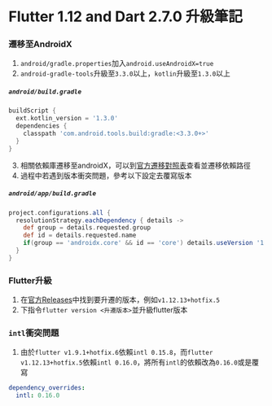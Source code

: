 # Flutter 1.12 and Dart 2.7.0 升級筆記

### 遷移至AndroidX
1. `android/gradle.properties`加入`android.useAndroidX=true`
2. `android-gradle-tools`升級至`3.3.0`以上，`kotlin`升級至`1.3.0`以上
##### `android/build.gradle`
```gradle
buildScript {
  ext.kotlin_version = '1.3.0'
  dependencies {
    classpath 'com.android.tools.build:gradle:<3.3.0+>'
  } 
}
```
3. 相關依賴庫遷移至androidX，可以到[官方遷移對照表](https://developer.android.com/jetpack/androidx/migrate/artifact-mappings)查看並遷移依賴路徑
4. 過程中若遇到版本衝突問題，參考以下設定去覆寫版本
##### `android/app/build.gradle`
```gradle
project.configurations.all {
  resolutionStrategy.eachDependency { details ->
    def group = details.requested.group
    def id = details.requested.name
    if(group == 'androidx.core' && id == 'core') details.useVersion '1.1.0'
  }
}
```

### Flutter升級
1. 在[官方Releases](https://flutter.dev/docs/development/tools/sdk/releases?tab=windows)中找到要升遷的版本，例如`v1.12.13+hotfix.5`
2. 下指令`flutter version <升遷版本>`並升級flutter版本

### `intl`衝突問題
1. 由於`flutter v1.9.1+hotfix.6`依賴`intl 0.15.8`，而`flutter v1.12.13+hotfix.5`依賴`intl 0.16.0`，將所有`intl`的依賴改為`0.16.0`或是覆寫
```yaml
dependency_overrides:
  intl: 0.16.0
```



